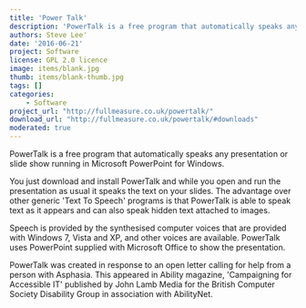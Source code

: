```yaml
---
title: 'Power Talk'
description: 'PowerTalk is a free program that automatically speaks any presentation or slide show running in Microsoft PowerPoint for Windows.'
authors: Steve Lee'
date: '2016-06-21'
project: Software
license: GPL 2.0 licence
image: items/blank.jpg
thumb: items/blank-thumb.jpg
tags: []
categories:
    - Software
project_url: "http://fullmeasure.co.uk/powertalk/"
download_url: "http://fullmeasure.co.uk/powertalk/#downloads"
moderated: true
---
```

PowerTalk is a free program that automatically speaks any presentation or slide show running in Microsoft PowerPoint for Windows.

You just download and install PowerTalk and while you open and run the presentation as usual it speaks the text on your slides. The advantage over other generic 'Text To Speech' programs is that PowerTalk is able to speak text as it appears and can also speak hidden text attached to images.

Speech is provided by the synthesised computer voices that are provided with Windows 7, Vista and XP, and other voices are available. PowerTalk uses PowerPoint supplied with Microsoft Office to show the presentation.

PowerTalk was created in response to an open letter calling for help from a person with Asphasia. This appeared in Ability magazine, 'Campaigning for Accessible IT' published by John Lamb Media for the British Computer Society Disability Group in association with AbilityNet.